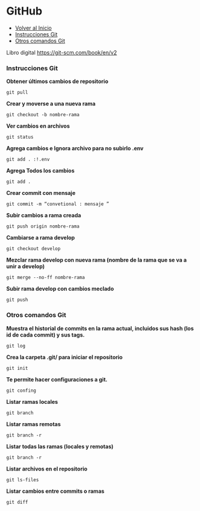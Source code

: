 # GitHub
- [Volver al Inicio](../README.md)
- [Instrucciones Git](#instrucciones-git)
- [Otros comandos Git](#otros-comandos-git)
 
Libro digital https://git-scm.com/book/en/v2

### **Instrucciones Git**

**Obtener últimos cambios de repositorio**
```Github
git pull
```
**Crear y moverse a una nueva rama**
```Github
git checkout -b nombre-rama
```
**Ver cambios en archivos**
```Github
git status
```
**Agrega cambios e Ignora archivo para no subirlo .env**
```Github
git add . :!.env
```
**Agrega Todos los cambios**
```Github
git add .
```
**Crear commit con mensaje**
```Github
git commit -m “convetional : mensaje ”
```
**Subir cambios a rama creada**
```Github
git push origin nombre-rama
```
**Cambiarse a rama develop**
```Github
git checkout develop
```
**Mezclar rama develop con nueva rama (nombre de la rama que se va a unir a develop)**
```Github
git merge --no-ff nombre-rama
```
**Subir rama develop con cambios meclado**
```Github
git push
```

### **Otros comandos Git**

**Muestra el historial de commits en la rama actual, incluidos sus hash (los id de cada commit) y sus tags.**
```Github
git log
```
**Crea la carpeta .git/ para iniciar el repositorio**
```Github
git init
```
**Te permite hacer configuraciones a git.**
```Github
git confing
```
**Listar ramas locales**
```Github
git branch
```
**Listar ramas remotas**
```Github
git branch -r
```
**Listar todas las ramas (locales y remotas)**
```Github
git branch -r
```
**Listar archivos en el repositorio**
```Github
git ls-files
```
**Listar cambios entre commits o ramas**
```Github
git diff
```



